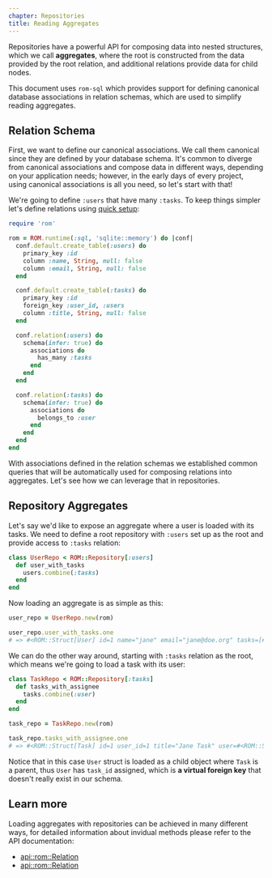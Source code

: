 ```yaml
---
chapter: Repositories
title: Reading Aggregates
---
```


Repositories have a powerful API for composing data into nested structures, which we call **aggregates**, where the root is constructed from the data provided by the root relation, and additional relations provide data for child nodes.

This document uses `rom-sql` which provides support for defining canonical database associations in relation schemas, which are used to simplify reading aggregates.

## Relation Schema

First, we want to define our canonical associations. We call them canonical since they are defined by your database schema. It's common to diverge from canonical associations and compose data in different ways, depending on your application needs; however, in the early days of every project, using canonical associations is all you need, so let's start with that!

We're going to define `:users` that have many `:tasks`. To keep things simpler let's define relations using [quick setup](/learn/core/5.2/quick-setup):

``` ruby
require 'rom'

rom = ROM.runtime(:sql, 'sqlite::memory') do |conf|
  conf.default.create_table(:users) do
    primary_key :id
    column :name, String, null: false
    column :email, String, null: false
  end

  conf.default.create_table(:tasks) do
    primary_key :id
    foreign_key :user_id, :users
    column :title, String, null: false
  end

  conf.relation(:users) do
    schema(infer: true) do
      associations do
        has_many :tasks
      end
    end
  end

  conf.relation(:tasks) do
    schema(infer: true) do
      associations do
        belongs_to :user
      end
    end
  end
end
```

With associations defined in the relation schemas we established common queries that will be automatically used for composing relations into aggregates. Let's see how we can leverage that in repositories.

## Repository Aggregates

Let's say we'd like to expose an aggregate where a user is loaded with its tasks. We need to define a root repository with `:users` set up as the root and provide access to `:tasks` relation:

``` ruby
class UserRepo < ROM::Repository[:users]
  def user_with_tasks
    users.combine(:tasks)
  end
end
```

Now loading an aggregate is as simple as this:

``` ruby
user_repo = UserRepo.new(rom)

user_repo.user_with_tasks.one
# => #<ROM::Struct[User] id=1 name="jane" email="jane@doe.org" tasks=[#<ROM::Struct[Task] id=1 user_id=1 title="Jane Task">]>
```

We can do the other way around, starting with `:tasks` relation as the root, which means we're going to load a task with its user:

``` ruby
class TaskRepo < ROM::Repository[:tasks]
  def tasks_with_assignee
    tasks.combine(:user)
  end
end

task_repo = TaskRepo.new(rom)

task_repo.tasks_with_assignee.one
# => #<ROM::Struct[Task] id=1 user_id=1 title="Jane Task" user=#<ROM::Struct[User] id=1 name="jane" email="jane@doe.org" task_id=1>>
```

Notice that in this case `User` struct is loaded as a child object where `Task` is a parent, thus `User` has `task_id` assigned, which is **a virtual foreign key** that doesn't really exist in our schema.

## Learn more

Loading aggregates with repositories can be achieved in many different ways, for detailed information about invidual methods please refer to the API documentation:

* [api::rom::Relation](#combine)
* [api::rom::Relation](#wrap)
